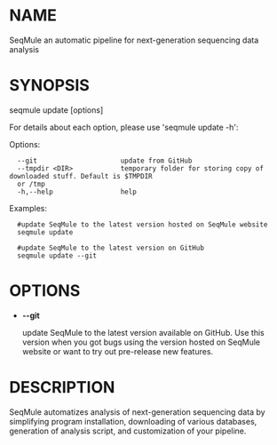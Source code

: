 # NAME

SeqMule an automatic pipeline for next-generation sequencing data analysis

# SYNOPSIS

seqmule update \[options\]

For details about each option, please use 'seqmule update -h':

Options:

      --git                     update from GitHub
      --tmpdir <DIR>            temporary folder for storing copy of downloaded stuff. Default is $TMPDIR
      or /tmp
      -h,--help                 help

Examples:

      #update SeqMule to the latest version hosted on SeqMule website
      seqmule update

      #update SeqMule to the latest version on GitHub
      seqmule update --git

# OPTIONS

- **--git**

    update SeqMule to the latest version available on GitHub. Use this version when you got bugs using the version hosted on SeqMule website or want to try out pre-release new features.

# DESCRIPTION

SeqMule automatizes analysis of next-generation sequencing data by simplifying program installation, downloading of various databases, generation of analysis script, and customization of your pipeline.
